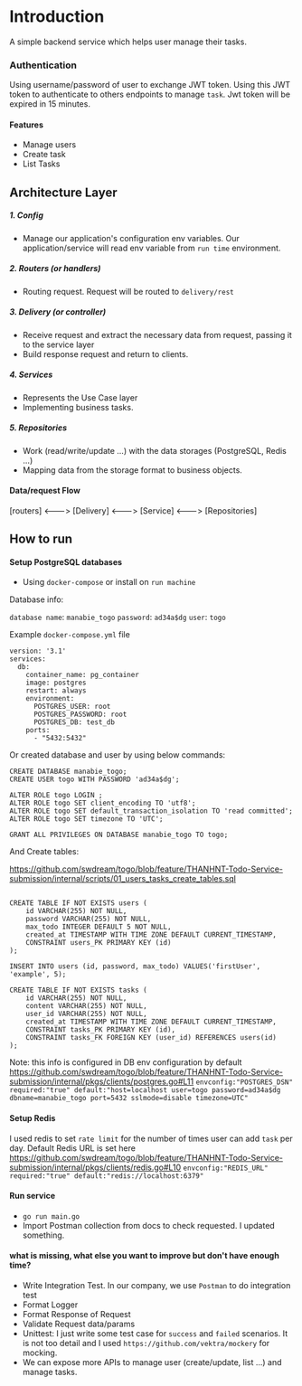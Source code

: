 # Introduction

A simple backend service which helps user manage their tasks.

### Authentication

Using username/password of user to exchange JWT token. Using this JWT token to authenticate to others endpoints to manage `task`.
Jwt token will be expired in 15 minutes.

#### Features

- Manage users
- Create task
- List Tasks

## Architecture Layer

##### 1. Config

- Manage our application's configuration env variables. 
Our application/service will read env variable from `run time` environment.

##### 2. Routers (or handlers)

- Routing request. Request will be routed to `delivery/rest`

##### 3. Delivery (or controller)

- Receive request and extract the necessary data from request, passing it to the service layer
- Build response request and return to clients.

##### 4. Services

- Represents the Use Case layer
- Implementing business tasks.

##### 5. Repositories

- Work (read/write/update ...) with the data storages (PostgreSQL, Redis ...)
- Mapping data from the storage format to business objects.

#### Data/request Flow

[routers] <---> [Delivery] <---> [Service] <---> [Repositories]

## How to run

#### Setup PostgreSQL databases

- Using `docker-compose` or install on `run machine`

Database info:

`database name`: `manabie_togo`
`password`: `ad34a$dg`
`user`: `togo`

Example `docker-compose.yml` file

```
version: '3.1'
services:
  db:
    container_name: pg_container
    image: postgres
    restart: always
    environment:
      POSTGRES_USER: root
      POSTGRES_PASSWORD: root
      POSTGRES_DB: test_db
    ports:
      - "5432:5432"
```

Or created database and user by using below commands:

```
CREATE DATABASE manabie_togo;
CREATE USER togo WITH PASSWORD 'ad34a$dg';

ALTER ROLE togo LOGIN ;
ALTER ROLE togo SET client_encoding TO 'utf8';
ALTER ROLE togo SET default_transaction_isolation TO 'read committed';
ALTER ROLE togo SET timezone TO 'UTC';

GRANT ALL PRIVILEGES ON DATABASE manabie_togo TO togo;
```

And Create tables:

https://github.com/swdream/togo/blob/feature/THANHNT-Todo-Service-submission/internal/scripts/01_users_tasks_create_tables.sql
```

CREATE TABLE IF NOT EXISTS users (
	id VARCHAR(255) NOT NULL,
	password VARCHAR(255) NOT NULL,
	max_todo INTEGER DEFAULT 5 NOT NULL,
	created_at TIMESTAMP WITH TIME ZONE DEFAULT CURRENT_TIMESTAMP,
	CONSTRAINT users_PK PRIMARY KEY (id)
);

INSERT INTO users (id, password, max_todo) VALUES('firstUser', 'example', 5);

CREATE TABLE IF NOT EXISTS tasks (
	id VARCHAR(255) NOT NULL,
	content VARCHAR(255) NOT NULL,
	user_id VARCHAR(255) NOT NULL,
    created_at TIMESTAMP WITH TIME ZONE DEFAULT CURRENT_TIMESTAMP,
	CONSTRAINT tasks_PK PRIMARY KEY (id),
	CONSTRAINT tasks_FK FOREIGN KEY (user_id) REFERENCES users(id)
);
```


Note: this info is configured in DB env configuration by default
https://github.com/swdream/togo/blob/feature/THANHNT-Todo-Service-submission/internal/pkgs/clients/postgres.go#L11
``envconfig:"POSTGRES_DSN" required:"true" default:"host=localhost user=togo password=ad34a$dg dbname=manabie_togo port=5432 sslmode=disable timezone=UTC"``

#### Setup Redis

I used redis to set `rate limit` for the number of times user can add `task` per day.
Default Redis URL is set here
https://github.com/swdream/togo/blob/feature/THANHNT-Todo-Service-submission/internal/pkgs/clients/redis.go#L10
`envconfig:"REDIS_URL" required:"true" default:"redis://localhost:6379"`

#### Run service

- `go run main.go`
- Import Postman collection from docs to check requested. I updated something.


#### what is missing, what else you want to improve but don't have enough time? 

- Write Integration Test. In our company, we use `Postman` to do integration test
- Format Logger
- Format Response of Request
- Validate Request data/params
- Unittest: I just write some test case for `success` and `failed` scenarios. It is not too detail
 and I used `https://github.com/vektra/mockery` for  mocking.
- We can expose more APIs to manage user (create/update, list ...) and manage tasks.
